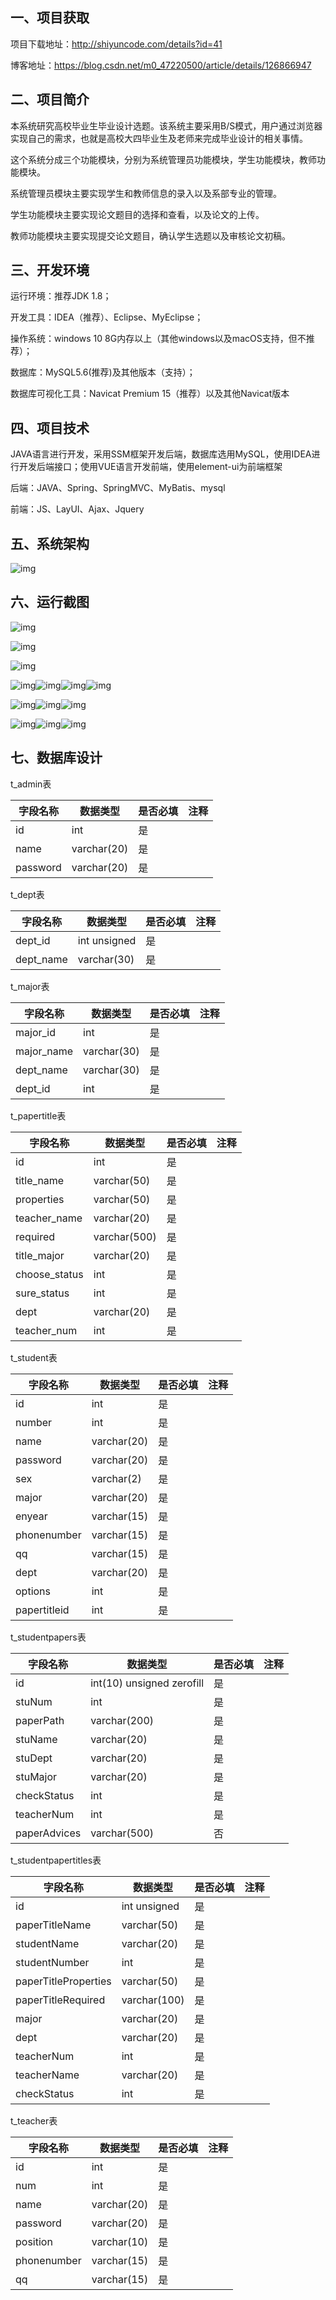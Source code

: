 ## 一、项目获取

项目下载地址：http://shiyuncode.com/details?id=41

博客地址：https://blog.csdn.net/m0_47220500/article/details/126866947

## 二、**项目简介**

本系统研究高校毕业生毕业设计选题。该系统主要采用B/S模式，用户通过浏览器实现自己的需求，也就是高校大四毕业生及老师来完成毕业设计的相关事情。

这个系统分成三个功能模块，分别为系统管理员功能模块，学生功能模块，教师功能模块。

系统管理员模块主要实现学生和教师信息的录入以及系部专业的管理。

学生功能模块主要实现论文题目的选择和查看，以及论文的上传。

教师功能模块主要实现提交论文题目，确认学生选题以及审核论文初稿。

## 三、**开发环境**

运行环境：推荐JDK 1.8；

开发工具：IDEA（推荐）、Eclipse、MyEclipse；

操作系统：windows 10 8G内存以上（其他windows以及macOS支持，但不推荐）；

数据库：MySQL5.6(推荐)及其他版本（支持）；

数据库可视化工具：Navicat Premium 15（推荐）以及其他Navicat版本

## 四、**项目技术**

JAVA语言进行开发，采用SSM框架开发后端，数据库选用MySQL，使用IDEA进行开发后端接口；使用VUE语言开发前端，使用element-ui为前端框架

后端：JAVA、Spring、SpringMVC、MyBatis、mysql

前端：JS、LayUI、Ajax、Jquery

## 五、**系统架构**

![img](file:///.\img\wps1.jpg) 

## 六、**运行截图**

![img](file:///\img\bg.jpg)

![img](file:///.\img\wps2.jpg) 

![img](file:///.\img\wps3.jpg) 

![img](file:///.\img\wps4.jpg)![img](file:///.\img\wps5.jpg)![img](file:///.\img\wps6.jpg)![img](file:///.\img\wps7.png) 

![img](file:///.\img\wps8.jpg)![img](file:///.\img\wps9.jpg)![img](file:///.\img\wps10.jpg) 

![img](file:///.\img\wps11.jpg)![img](file:///.\img\wps12.jpg)![img](file:///.\img\wps13.jpg) 

 

## 七、数据库设计

t_admin表

| 字段名称 | 数据类型    | 是否必填 | 注释 |
| -------- | ----------- | -------- | ---- |
| id       | int         | 是       |      |
| name     | varchar(20) | 是       |      |
| password | varchar(20) | 是       |      |

t_dept表

| 字段名称  | 数据类型     | 是否必填 | 注释 |
| --------- | ------------ | -------- | ---- |
| dept_id   | int unsigned | 是       |      |
| dept_name | varchar(30)  | 是       |      |

t_major表

| 字段名称   | 数据类型    | 是否必填 | 注释 |
| ---------- | ----------- | -------- | ---- |
| major_id   | int         | 是       |      |
| major_name | varchar(30) | 是       |      |
| dept_name  | varchar(30) | 是       |      |
| dept_id    | int         | 是       |      |

t_papertitle表

| 字段名称      | 数据类型     | 是否必填 | 注释 |
| ------------- | ------------ | -------- | ---- |
| id            | int          | 是       |      |
| title_name    | varchar(50)  | 是       |      |
| properties    | varchar(50)  | 是       |      |
| teacher_name  | varchar(20)  | 是       |      |
| required      | varchar(500) | 是       |      |
| title_major   | varchar(20)  | 是       |      |
| choose_status | int          | 是       |      |
| sure_status   | int          | 是       |      |
| dept          | varchar(20)  | 是       |      |
| teacher_num   | int          | 是       |      |

t_student表

| 字段名称     | 数据类型    | 是否必填 | 注释 |
| ------------ | ----------- | -------- | ---- |
| id           | int         | 是       |      |
| number       | int         | 是       |      |
| name         | varchar(20) | 是       |      |
| password     | varchar(20) | 是       |      |
| sex          | varchar(2)  | 是       |      |
| major        | varchar(20) | 是       |      |
| enyear       | varchar(15) | 是       |      |
| phonenumber  | varchar(15) | 是       |      |
| qq           | varchar(15) | 是       |      |
| dept         | varchar(20) | 是       |      |
| options      | int         | 是       |      |
| papertitleid | int         | 是       |      |

t_studentpapers表

| 字段名称     | 数据类型                  | 是否必填 | 注释 |
| ------------ | ------------------------- | -------- | ---- |
| id           | int(10) unsigned zerofill | 是       |      |
| stuNum       | int                       | 是       |      |
| paperPath    | varchar(200)              | 是       |      |
| stuName      | varchar(20)               | 是       |      |
| stuDept      | varchar(20)               | 是       |      |
| stuMajor     | varchar(20)               | 是       |      |
| checkStatus  | int                       | 是       |      |
| teacherNum   | int                       | 是       |      |
| paperAdvices | varchar(500)              | 否       |      |

t_studentpapertitles表

| 字段名称             | 数据类型     | 是否必填 | 注释 |
| -------------------- | ------------ | -------- | ---- |
| id                   | int unsigned | 是       |      |
| paperTitleName       | varchar(50)  | 是       |      |
| studentName          | varchar(20)  | 是       |      |
| studentNumber        | int          | 是       |      |
| paperTitleProperties | varchar(50)  | 是       |      |
| paperTitleRequired   | varchar(100) | 是       |      |
| major                | varchar(20)  | 是       |      |
| dept                 | varchar(20)  | 是       |      |
| teacherNum           | int          | 是       |      |
| teacherName          | varchar(20)  | 是       |      |
| checkStatus          | int          | 是       |      |

t_teacher表

| 字段名称    | 数据类型    | 是否必填 | 注释 |
| ----------- | ----------- | -------- | ---- |
| id          | int         | 是       |      |
| num         | int         | 是       |      |
| name        | varchar(20) | 是       |      |
| password    | varchar(20) | 是       |      |
| position    | varchar(10) | 是       |      |
| phonenumber | varchar(15) | 是       |      |
| qq          | varchar(15) | 是       |      |

 
